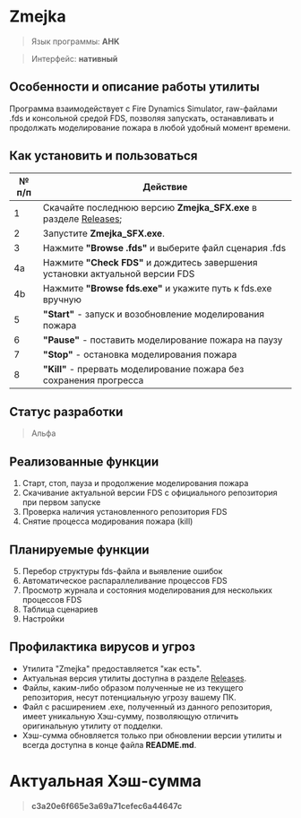 # Zmejka

> Язык программы: **AHK**

> Интерфейс: **нативный**

## Особенности и описание работы утилиты
Программа взаимодействует с Fire Dynamics Simulator, raw-файлами .fds и консольной средой FDS, позволяя запускать, останавливать и продолжать моделирование пожара в любой удобный момент времени.

## Как установить и пользоваться
|	№ п/п	|	Действие	|
|---------|---------|
|	1	|	Скачайте последнюю версию **Zmejka_SFX.exe** в разделе [Releases](https://github.com/firegoaway/Zmejka/releases);	|
|	2	|	Запустите **Zmejka_SFX.exe**.	|
|	3	|	Нажмите **"Browse .fds"** и выберите файл сценария .fds	|
|	4a	|	Нажмите **"Check FDS"** и дождитесь завершения установки актуальной версии FDS	|
|	4b	|	Нажмите **"Browse fds.exe"** и укажите путь к fds.exe вручную	|
|	5	|	**"Start"** - запуск и возобновление моделирования пожара	|
|	6	|	**"Pause"** - поставить моделирование пожара на паузу	|
|	7	|	**"Stop"** - остановка моделирования пожара	|
|	8	|	**"Kill"** - прервать моделирование пожара без сохранения прогресса	|

## Статус разработки
> Альфа

## Реализованные функции
1. Старт, стоп, пауза и продолжение моделирования пожара
2. Скачивание актуальной версии FDS с официального репозитория при первом запуске
3. Проверка наличия установленного репозитория FDS
4. Снятие процесса модирования пожара (kill)

## Планируемые функции
5. Перебор структуры fds-файла и выявление ошибок
6. Автоматическое распараллеливание процессов FDS
7. Просмотр журнала и состояния моделирования для нескольких процессов FDS
8. Таблица сценариев
9. Настройки

## Профилактика вирусов и угроз
- Утилита "Zmejka" предоставляется "как есть".
- Актуальная версия утилиты доступна в разделе [Releases](https://github.com/firegoaway/Zmejka/releases).
- Файлы, каким-либо образом полученные не из текущего репозитория, несут потенциальную угрозу вашему ПК.
- Файл с расширением .exe, полученный из данного репозитория, имеет уникальную Хэш-сумму, позволяющую отличить оригинальную утилиту от подделки.
- Хэш-сумма обновляется только при обновлении версии утилиты и всегда доступна в конце файла **README.md**.

# Актуальная Хэш-сумма
> **c3a20e6f665e3a69a71cefec6a44647c**